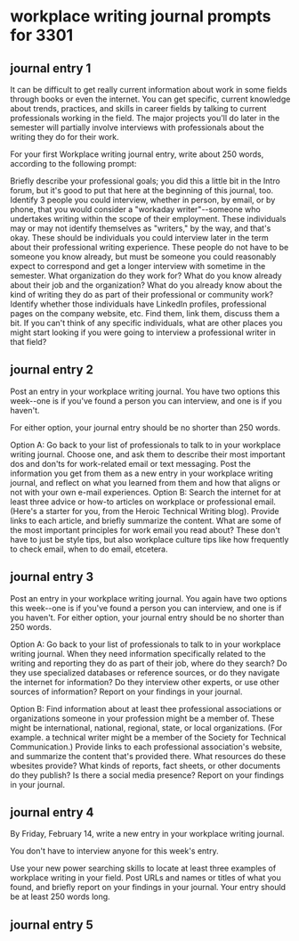 # workplace writing journal prompts for 3301

## journal entry 1

It can be difficult to get really current information about work in some fields through books or even the internet. You can get specific, current knowledge about trends, practices, and skills in career fields by talking to current professionals working in the field. The major projects you'll do later in the semester will partially involve interviews with professionals about the writing they do for their work.

For your first Workplace writing journal entry, write about 250 words, according to the following prompt:

Briefly describe your professional goals; you did this a little bit in the Intro forum, but it's good to put that here at the beginning of this journal, too.
Identify 3 people you could interview, whether in person, by email, or by phone, that you would consider a "workaday writer"--someone who undertakes writing within the scope of their employment. These individuals may or may not identify themselves as "writers," by the way, and that's okay. These should be individuals you could interview later in the term about their professional writing experience. These people do not have to be someone you know already, but must be someone you could reasonably expect to correspond and get a longer interview with sometime in the semester.
What organization do they work for? What do you know already about their job and the organization? What do you already know about the kind of writing they do as part of their professional or community work?
Identify whether those individuals have LinkedIn profiles, professional pages on the company website, etc. Find them, link them, discuss them a bit.
If you can't think of any specific individuals, what are other places you might start looking if you were going to interview a professional writer in that field?

## journal entry 2

Post an entry in your workplace writing journal. You have two options this week--one is if you've found a person you can interview, and one is if you haven't.

For either option, your journal entry should be no shorter than 250 words.

Option A: Go back to your list of professionals to talk to in your workplace writing journal. Choose one, and ask them to describe their most important dos and don'ts for work-related email or text messaging. Post the information you get from them as a new entry in your workplace writing journal, and reflect on what you learned from them and how that aligns or not with your own e-mail experiences.
Option B: Search the internet for at least three advice or how-to articles on workplace or professional email. (Here's a starter for you, from the Heroic Technical Writing blog). Provide links to each article, and briefly summarize the content. What are some of the most important principles for work email you read about? These don't have to just be style tips, but also workplace culture tips like how frequently to check email, when to do email, etcetera.

## journal entry 3

Post an entry in your workplace writing journal. You again have two options this week--one is if you've found a person you can interview, and one is if you haven't.  For either option, your journal entry should be no shorter than 250 words.

Option A: Go back to your list of professionals to talk to in your workplace writing journal. When they need information specifically related to the writing and reporting they do as part of their job, where do they search? Do they use specialized databases or reference sources, or do they navigate the internet for information? Do they interview other experts, or use other sources of information? Report on your findings in your journal.

Option B: Find information about at least thee professional associations or organizations someone in your profession might be a member of. These might be international, national, regional, state, or local organizations. (For example. a technical writer might be a member of the Society for Technical Communication.) Provide links to each professional association's website, and  summarize the content that's provided there. What resources do these wbesites provide? What kinds of reports, fact sheets, or other documents do they publish? Is there a social media presence? Report on your findings in your journal.

## journal entry 4

By Friday, February 14, write a new entry in your workplace writing journal.

You don't have to interview anyone for this week's entry.

Use your new power searching skills to locate at least three examples of workplace writing in your field. Post URLs and names or titles of what you found, and briefly report on your findings in your journal. Your entry should be at least 250 words long.

## journal entry 5

